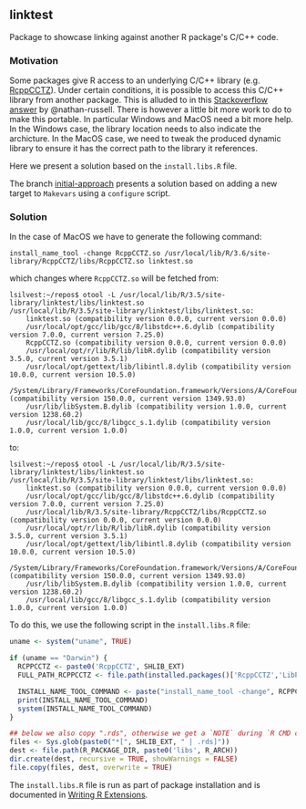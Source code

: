 ## linktest

Package to showcase linking against another R package's C/C++ code.

### Motivation

Some packages give R access to an underlying C/C++ library
(e.g. [RcppCCTZ](https://github.com/eddelbuettel/rcppcctz)). Under
certain conditions, it is possible to access this C/C++ library from
another package. This is alluded to in this [Stackoverflow
answer](https://stackoverflow.com/a/42287094) by @nathan-russell. There
is however a little bit more work to do to make this portable. In
particular Windows and MacOS need a bit more help. In the Windows
case, the library location needs to also indicate the archicture. In
the MacOS case, we need to tweak the produced dynamic library to
ensure it has the correct path to the library it references.

Here we present a solution based on the `install.libs.R` file.

The branch
[initial-approach](https://github.com/lsilvest/linktest/tree/initial-approach)
presents a solution based on adding a new target to `Makevars` using a
`configure` script.


### Solution

In the case of MacOS we have to generate the following command:

~~~
install_name_tool -change RcppCCTZ.so /usr/local/lib/R/3.6/site-library/RcppCCTZ/libs/RcppCCTZ.so linktest.so
~~~

which changes where `RcppCCTZ.so` will be fetched from:

~~~
lsilvest:~/repos$ otool -L /usr/local/lib/R/3.5/site-library/linktest/libs/linktest.so
/usr/local/lib/R/3.5/site-library/linktest/libs/linktest.so:
	linktest.so (compatibility version 0.0.0, current version 0.0.0)
	/usr/local/opt/gcc/lib/gcc/8/libstdc++.6.dylib (compatibility version 7.0.0, current version 7.25.0)
	RcppCCTZ.so (compatibility version 0.0.0, current version 0.0.0)
	/usr/local/opt/r/lib/R/lib/libR.dylib (compatibility version 3.5.0, current version 3.5.1)
	/usr/local/opt/gettext/lib/libintl.8.dylib (compatibility version 10.0.0, current version 10.5.0)
	/System/Library/Frameworks/CoreFoundation.framework/Versions/A/CoreFoundation (compatibility version 150.0.0, current version 1349.93.0)
	/usr/lib/libSystem.B.dylib (compatibility version 1.0.0, current version 1238.60.2)
	/usr/local/lib/gcc/8/libgcc_s.1.dylib (compatibility version 1.0.0, current version 1.0.0)
~~~

to:

~~~
lsilvest:~/repos$ otool -L /usr/local/lib/R/3.5/site-library/linktest/libs/linktest.so
/usr/local/lib/R/3.5/site-library/linktest/libs/linktest.so:
	linktest.so (compatibility version 0.0.0, current version 0.0.0)
	/usr/local/opt/gcc/lib/gcc/8/libstdc++.6.dylib (compatibility version 7.0.0, current version 7.25.0)
	/usr/local/lib/R/3.5/site-library/RcppCCTZ/libs/RcppCCTZ.so (compatibility version 0.0.0, current version 0.0.0)
	/usr/local/opt/r/lib/R/lib/libR.dylib (compatibility version 3.5.0, current version 3.5.1)
	/usr/local/opt/gettext/lib/libintl.8.dylib (compatibility version 10.0.0, current version 10.5.0)
	/System/Library/Frameworks/CoreFoundation.framework/Versions/A/CoreFoundation (compatibility version 150.0.0, current version 1349.93.0)
	/usr/lib/libSystem.B.dylib (compatibility version 1.0.0, current version 1238.60.2)
	/usr/local/lib/gcc/8/libgcc_s.1.dylib (compatibility version 1.0.0, current version 1.0.0)
~~~

To do this, we use the following script in the `install.libs.R` file:

~~~ R
uname <- system("uname", TRUE)

if (uname == "Darwin") {
  RCPPCCTZ <- paste0('RcppCCTZ', SHLIB_EXT)
  FULL_PATH_RCPPCCTZ <- file.path(installed.packages()['RcppCCTZ','LibPath'][1], "RcppCCTZ", "libs", paste0("RcppCCTZ", SHLIB_EXT))

  INSTALL_NAME_TOOL_COMMAND <- paste("install_name_tool -change", RCPPCCTZ, FULL_PATH_RCPPCCTZ, paste0("linktest", SHLIB_EXT))
  print(INSTALL_NAME_TOOL_COMMAND)
  system(INSTALL_NAME_TOOL_COMMAND)
}

## below we also copy ".rds", otherwise we get a `NOTE` during `R CMD check`:
files <- Sys.glob(paste0("*[", SHLIB_EXT, " | .rds]"))
dest <- file.path(R_PACKAGE_DIR, paste0('libs', R_ARCH))
dir.create(dest, recursive = TRUE, showWarnings = FALSE)
file.copy(files, dest, overwrite = TRUE)
~~~

The `install.libs.R` file is run as part of package installation and
is documented in [Writing R
Extensions](https://cran.r-project.org/doc/manuals/r-release/R-exts.html#Package-subdirectories).
